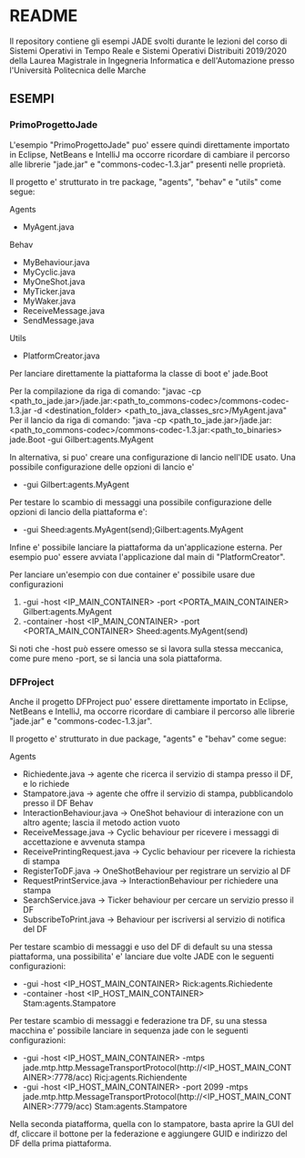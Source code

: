 # README

Il repository contiene gli esempi JADE svolti durante le lezioni del corso di Sistemi Operativi in Tempo Reale e Sistemi Operativi Distribuiti 2019/2020 della Laurea Magistrale in Ingegneria Informatica e dell'Automazione presso l'Università Politecnica delle Marche

## ESEMPI
### PrimoProgettoJade

L'esempio "PrimoProgettoJade" puo' essere quindi direttamente importato in Eclipse, NetBeans e IntelliJ ma occorre ricordare di cambiare il percorso alle librerie "jade.jar" e "commons-codec-1.3.jar" presenti nelle proprietà.

Il progetto e' strutturato in tre package, "agents", "behav" e "utils" come segue:

Agents
- MyAgent.java

Behav
- MyBehaviour.java
- MyCyclic.java
- MyOneShot.java
- MyTicker.java
- MyWaker.java
- ReceiveMessage.java
- SendMessage.java

Utils
- PlatformCreator.java

Per lanciare direttamente la piattaforma la classe di boot e' jade.Boot

Per la compilazione da riga di comando:
"javac -cp <path_to_jade.jar>/jade.jar:<path_to_commons-codec>/commons-codec-1.3.jar -d <destination_folder> <path_to_java_classes_src>/MyAgent.java"
Per il lancio da riga di comando: "java -cp <path_to_jade.jar>/jade.jar:<path_to_commons-codec>/commons-codec-1.3.jar:<path_to_binaries> jade.Boot -gui Gilbert:agents.MyAgent

In alternativa, si puo' creare una configurazione di lancio nell'IDE usato. Una possibile configurazione delle opzioni di lancio e'

- -gui Gilbert:agents.MyAgent

Per testare lo scambio di messaggi una possibile configurazione delle opzioni di lancio della piattaforma e':

- -gui Sheed:agents.MyAgent(send);Gilbert:agents.MyAgent

Infine e' possibile lanciare la piattaforma da un'applicazione esterna. Per esempio puo' essere avviata l'applicazione dal main di "PlatformCreator".

Per lanciare un'esempio con due container e' possibile usare due configurazioni
1. -gui -host <IP_MAIN_CONTAINER> -port <PORTA_MAIN_CONTAINER> Gilbert:agents.MyAgent
2. -container -host <IP_MAIN_CONTAINER> -port <PORTA_MAIN_CONTAINER> Sheed:agents.MyAgent(send)

Si noti che -host può essere omesso se si lavora sulla stessa meccanica, come pure meno -port, se si lancia una sola piattaforma.

### DFProject

Anche il progetto DFProject puo' essere direttamente importato in Eclipse, NetBeans e IntelliJ, ma occorre ricordare di cambiare il percorso alle librerie "jade.jar" e "commons-codec-1.3.jar".

Il progetto e' strutturato in due package, "agents" e "behav" come segue:

Agents
- Richiedente.java -> agente che ricerca il servizio di stampa presso il DF, e lo richiede
- Stampatore.java -> agente che offre il servizio di stampa, pubblicandolo presso il DF
Behav
- InteractionBehaviour.java -> OneShot behaviour di interazione con un altro agente; lascia il metodo action vuoto
- ReceiveMessage.java -> Cyclic behaviour per ricevere i messaggi di accettazione e avvenuta stampa
- ReceivePrintingRequest.java -> Cyclic behaviour per ricevere la richiesta di stampa
- RegisterToDF.java -> OneShotBehaviour per registrare un servizio al DF
- RequestPrintService.java -> InteractionBehaviour per richiedere una stampa
- SearchService.java -> Ticker behaviour per cercare un servizio presso il DF
- SubscribeToPrint.java -> Behaviour per iscriversi al servizio di notifica del DF

Per testare scambio di messaggi e uso del DF di default su una stessa piattaforma, una possibilita' e' lanciare due volte JADE con le seguenti configurazioni: 

- -gui -host <IP_HOST_MAIN_CONTAINER> Rick:agents.Richiedente
- -container -host <IP_HOST_MAIN_CONTAINER> Stam:agents.Stampatore

Per testare scambio di messaggi e federazione tra DF, su una stessa macchina e' possibile lanciare in sequenza jade con le seguenti configurazioni:

- -gui -host <IP_HOST_MAIN_CONTAINER> -mtps jade.mtp.http.MessageTransportProtocol(http://<IP_HOST_MAIN_CONTAINER>:7778/acc) Ricj:agents.Richiendente
- -gui -host <IP_HOST_MAIN_CONTAINER> -port 2099 -mtps jade.mtp.http.MessageTransportProtocol(http://<IP_HOST_MAIN_CONTAINER>:7779/acc) Stam:agents.Stampatore

Nella seconda piatafforma, quella con lo stampatore, basta aprire la GUI del df, cliccare il bottone per la federazione e aggiungere GUID e indirizzo del DF della prima piattaforma.